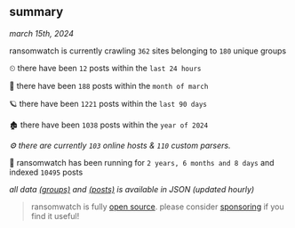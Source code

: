 
## summary
_march 15th, 2024_

ransomwatch is currently crawling `362` sites belonging to `180` unique groups

⏲ there have been `12` posts within the `last 24 hours`

🦈 there have been `188` posts within the `month of march`

🪐 there have been `1221` posts within the `last 90 days`

🏚 there have been `1038` posts within the `year of 2024`

_⚙️ there are currently `103` online hosts & `110` custom parsers._

🦕 ransomwatch has been running for `2 years, 6 months and 8 days` and indexed `10495` posts

_all data  [(groups)](http://ransomwhat.telemetry.ltd/groups) and [(posts)](http://ransomwhat.telemetry.ltd/posts) is available in JSON (updated hourly)_

> ransomwatch is fully [open source](https://github.com/joshhighet/ransomwatch#ransomwatch--). please consider [sponsoring](https://github.com/sponsors/joshhighet) if you find it useful!
